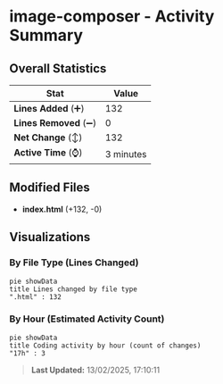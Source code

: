 # image-composer - Activity Summary 

## Overall Statistics

| Stat                   | Value                                                             |
| ---------------------- | ----------------------------------------------------------------- |
| **Lines Added** (➕)   | 132                                          |
| **Lines Removed** (➖) | 0                                        |
| **Net Change** (↕)    | 132                |
| **Active Time** (⌚)   | 3 minutes |


## Modified Files
- **index.html** (+132, -0)

## Visualizations

### By File Type (Lines Changed)

```mermaid
pie showData
title Lines changed by file type
".html" : 132
```

### By Hour (Estimated Activity Count)

```mermaid
pie showData
title Coding activity by hour (count of changes)
"17h" : 3
```


> **Last Updated:** 13/02/2025, 17:10:11